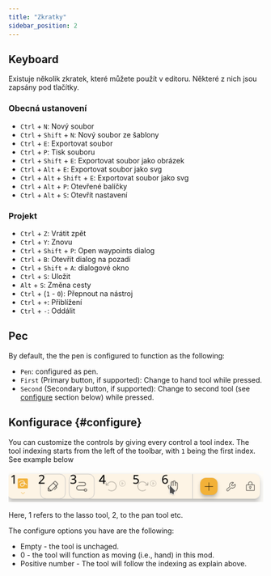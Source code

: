 ```yaml
---
title: "Zkratky"
sidebar_position: 2
---
```



## Keyboard

Existuje několik zkratek, které můžete použít v editoru. Některé z nich jsou zapsány pod tlačítky.

### Obecná ustanovení

* `Ctrl` + `N`: Nový soubor
* `Ctrl` + `Shift` + `N`: Nový soubor ze šablony
* `Ctrl` + `E`: Exportovat soubor
* `Ctrl` + `P`: Tisk souboru
* `Ctrl` + `Shift` + `E`: Exportovat soubor jako obrázek
* `Ctrl` + `Alt` + `E`: Exportovat soubor jako svg
* `Ctrl` + `Alt` + `Shift` + `E`: Exportovat soubor jako svg
* `Ctrl` + `Alt` + `P`: Otevřené balíčky
* `Ctrl` + `Alt` + `S`: Otevřít nastavení

### Projekt

* `Ctrl` + `Z`: Vrátit zpět
* `Ctrl` + `Y`: Znovu
* `Ctrl` + `Shift` + `P`: Open waypoints dialog
* `Ctrl` + `B`: Otevřít dialog na pozadí
* `Ctrl` + `Shift` + `A`: dialogové okno
* `Ctrl` + `S`: Uložit
* `Alt` + `S`: Změna cesty
* `Ctrl` + (`1` - `0`): Přepnout na nástroj
* `Ctrl` + `+`: Přiblížení
* `Ctrl` + `-`: Oddálit

## Pec

By default, the the pen is configured to function as the following:
* `Pen`: configured as pen.
* `First` (Primary button, if supported): Change to hand tool while pressed.
* `Second` (Secondary button, if supported): Change to second tool (see [configure](#configure) section below)  while pressed.



## Konfigurace {#configure}

You can customize the controls by giving every control a tool index. The tool indexing starts from the left of the toolbar, with `1` being the first index. See example below

![toolbar numbered](toolbar_numbered.png)

Here, 1 refers to the lasso tool, 2, to the pan tool etc.

The configure options you have are the following:

* Empty - the tool is unchaged.
* 0 - the tool will function as moving (i.e., hand) in this mod.
* Positive number - The tool will follow the indexing as explain above. 


